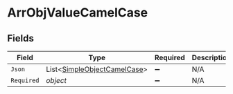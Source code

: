# ArrObjValueCamelCase


## Fields

| Field                                                                       | Type                                                                        | Required                                                                    | Description                                                                 |
| --------------------------------------------------------------------------- | --------------------------------------------------------------------------- | --------------------------------------------------------------------------- | --------------------------------------------------------------------------- |
| `Json`                                                                      | List<[SimpleObjectCamelCase](../../models/shared/SimpleObjectCamelCase.md)> | :heavy_minus_sign:                                                          | N/A                                                                         |
| `Required`                                                                  | *object*                                                                    | :heavy_minus_sign:                                                          | N/A                                                                         |
